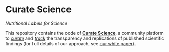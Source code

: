 Curate Science
==============

<i>Nutritional Labels for Science</i>

<p>This repository contains the code of <strong><a href="http://CurateScience.org">Curate Science</a></strong>, a community  platform to <i><u>curate</u></i> and <i><u>track</u></i> the transparency and replications of published scientific findings (for full details of our approach, see <a href="https://osf.io/preprints/psyarxiv/uwmr8" target="_blank">our white paper</a>).</p>
